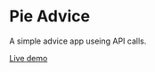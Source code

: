 # Pie Advice

A simple advice app useing API calls.

[Live demo](https://62e1f33afe3aec2277c9209a--coruscating-frangipane-678ce5.netlify.app/)

